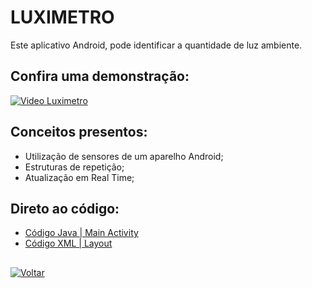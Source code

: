 # LUXIMETRO

Este aplicativo Android, pode identificar a quantidade de luz ambiente.

## Confira uma demonstração:
[![Video Luximetro](http://img.youtube.com/vi/6JGo-N20kYM/0.jpg)](http://www.youtube.com/watch?v=6JGo-N20kYM "LUXIMETRO")

## Conceitos presentos:
- Utilização de sensores de um aparelho Android;
- Estruturas de repetição;
- Atualização em Real Time;

## Direto ao código:

- [Código Java | Main Activity](https://github.com/patrikrufino/ETEC-Desenvolvimento-de-Sistemas/blob/main/Luximetro/app/src/main/java/etec/ds/agenda07_luximetro/MainActivity.java)
- [Código XML | Layout](https://github.com/patrikrufino/ETEC-Desenvolvimento-de-Sistemas/blob/main/Luximetro/app/src/main/res/layout/activity_main.xml)

##

[![Voltar](https://img.icons8.com/nolan/2x/back.png)](https://github.com/patrikrufino/ETEC-DS-Android)
